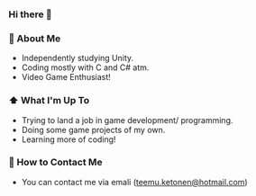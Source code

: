 ### Hi there 👋

<!--
**tketonen/tketonen** is a ✨ _special_ ✨ repository because its `README.md` (this file) appears on your GitHub profile.

Here are some ideas to get you started:

- 🔭 I’m currently working on ...
- 🌱 I’m currently learning ...
- 👯 I’m looking to collaborate on ...
- 🤔 I’m looking for help with ...
- 💬 Ask me about ...
- 📫 How to reach me: ...
- 😄 Pronouns: ...
- ⚡ Fun fact: ...
-->
### 📖 About Me
- Independently studying Unity.
- Coding mostly with C and C# atm.
- Video Game Enthusiast!

### ⬆️ What I'm Up To
- Trying to land a job in game development/ programming.
- Doing some game projects of my own.
- Learning more of coding!

### 📮 How to Contact Me
- You can contact me via emali (teemu.ketonen@hotmail.com)

